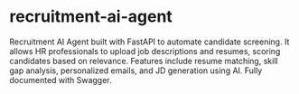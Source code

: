 # recruitment-ai-agent
Recruitment AI Agent built with FastAPI to automate candidate screening. It allows HR professionals to upload job descriptions and resumes, scoring candidates based on relevance. Features include resume matching, skill gap analysis, personalized emails, and JD generation using AI. Fully documented with Swagger.
